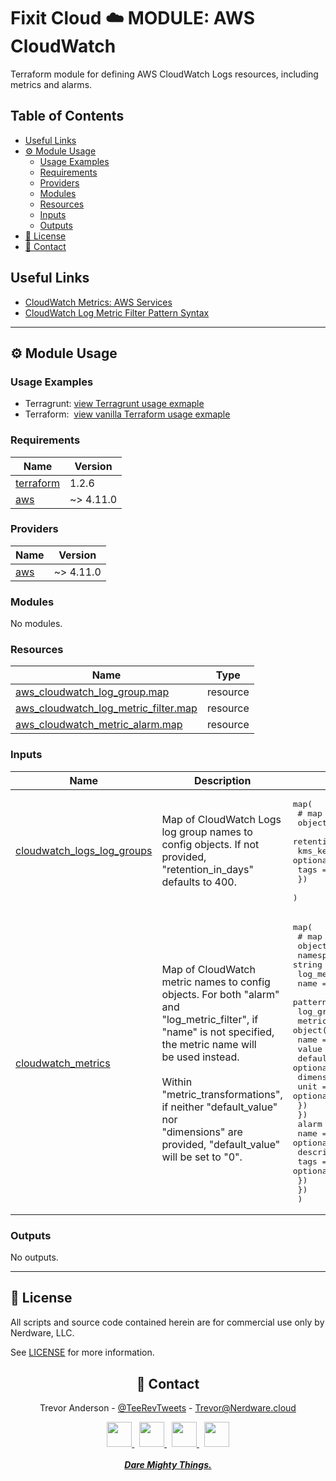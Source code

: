<h1>Fixit Cloud ☁️ MODULE: AWS CloudWatch</h2>

Terraform module for defining AWS CloudWatch Logs resources, including metrics and alarms.

<h2>Table of Contents</h2>

- [Useful Links](#useful-links)
- [⚙️ Module Usage](#️-module-usage)
  - [Usage Examples](#usage-examples)
  - [Requirements](#requirements)
  - [Providers](#providers)
  - [Modules](#modules)
  - [Resources](#resources)
  - [Inputs](#inputs)
  - [Outputs](#outputs)
- [📝 License](#-license)
- [💬 Contact](#-contact)

## Useful Links

- [CloudWatch Metrics: AWS Services](https://docs.aws.amazon.com/AmazonCloudWatch/latest/monitoring/aws-services-cloudwatch-metrics.html)
- [CloudWatch Log Metric Filter Pattern Syntax](https://docs.aws.amazon.com/AmazonCloudWatch/latest/logs/FilterAndPatternSyntax.html)

<!-- BEGINNING OF PRE-COMMIT-TERRAFORM DOCS HOOK -->
<!-- prettier-ignore-start -->

---

## ⚙️ Module Usage

### Usage Examples

- Terragrunt: [view Terragrunt usage exmaple](examples/terragrunt.hcl)
- Terraform: &nbsp;[view vanilla Terraform usage exmaple](examples/terraform.tf)

### Requirements

| Name | Version |
|------|---------|
| <a name="requirement_terraform"></a> [terraform](#requirement\_terraform) | 1.2.6 |
| <a name="requirement_aws"></a> [aws](#requirement\_aws) | ~> 4.11.0 |

### Providers

| Name | Version |
|------|---------|
| <a name="provider_aws"></a> [aws](#provider\_aws) | ~> 4.11.0 |

### Modules

No modules.

### Resources

| Name | Type |
|------|------|
| [aws_cloudwatch_log_group.map](https://registry.terraform.io/providers/hashicorp/aws/latest/docs/resources/cloudwatch_log_group) | resource |
| [aws_cloudwatch_log_metric_filter.map](https://registry.terraform.io/providers/hashicorp/aws/latest/docs/resources/cloudwatch_log_metric_filter) | resource |
| [aws_cloudwatch_metric_alarm.map](https://registry.terraform.io/providers/hashicorp/aws/latest/docs/resources/cloudwatch_metric_alarm) | resource |

### Inputs

| Name | Description | Type | Default | Required |
|------|-------------|------|---------|:--------:|
| <a name="input_cloudwatch_logs_log_groups"></a> [cloudwatch\_logs\_log\_groups](#input\_cloudwatch\_logs\_log\_groups) | Map of CloudWatch Logs log group names to config objects. If not<br>provided, "retention\_in\_days" defaults to 400. | <pre>map(<br>    # map keys: log group names<br>    object({<br>      retention_in_days = optional(number)<br>      kms_key_arn       = optional(string)<br>      tags              = optional(map(string))<br>    })<br>  )</pre> | n/a | yes |
| <a name="input_cloudwatch_metrics"></a> [cloudwatch\_metrics](#input\_cloudwatch\_metrics) | Map of CloudWatch metric names to config objects. For both "alarm" and<br>"log\_metric\_filter", if "name" is not specified, the metric name will<br>be used instead.<br><br>Within "metric\_transformations", if neither "default\_value" nor<br>"dimensions" are provided, "default\_value" will be set to "0". | <pre>map(<br>    # map keys: metric names<br>    object({<br>      namespace = string<br>      log_metric_filter = object({<br>        name           = optional(string)<br>        pattern        = string<br>        log_group_name = string<br>        metric_transformation = object({<br>          name          = string<br>          value         = string<br>          default_value = optional(string)<br>          dimensions    = optional(string)<br>          unit          = optional(string)<br>        })<br>      })<br>      alarm = object({<br>        name        = optional(string)<br>        description = optional(string)<br>        tags        = optional(map(string))<br>      })<br>    })<br>  )</pre> | n/a | yes |

### Outputs

No outputs.

---

## 📝 License

All scripts and source code contained herein are for commercial use only by Nerdware, LLC.

See [LICENSE](/LICENSE) for more information.

<div align="center" style="margin-top:30px;">

## 💬 Contact

Trevor Anderson - [@TeeRevTweets](https://twitter.com/teerevtweets) - [Trevor@Nerdware.cloud](mailto:trevor@nerdware.cloud)

  <a href="https://www.youtube.com/channel/UCguSCK_j1obMVXvv-DUS3ng">
    <img src="/.github/assets/YouTube\_icon\_circle.svg" height="40" />
  </a>
  &nbsp;
  <a href="https://www.linkedin.com/in/meet-trevor-anderson/">
    <img src="/.github/assets/LinkedIn\_icon\_circle.svg" height="40" />
  </a>
  &nbsp;
  <a href="https://twitter.com/TeeRevTweets">
    <img src="/.github/assets/Twitter\_icon\_circle.svg" height="40" />
  </a>
  &nbsp;
  <a href="mailto:trevor@nerdware.cloud">
    <img src="/.github/assets/email\_icon\_circle.svg" height="40" />
  </a>
  <br><br>

  <a href="https://daremightythings.co/">
    <strong><i>Dare Mighty Things.</i></strong>
  </a>

</div>
<!-- prettier-ignore-end -->
<!-- END OF PRE-COMMIT-TERRAFORM DOCS HOOK -->
